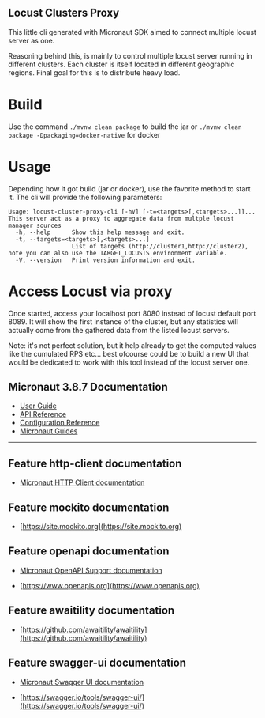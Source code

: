 ## Locust Clusters Proxy

This little cli generated with Micronaut SDK aimed to connect multiple locust server as one.

Reasoning behind this, is mainly to control multiple locust server running in different clusters.
Each cluster is itself located in different geographic regions. Final goal for this is to distribute heavy load.

# Build

Use the command ```./mvnw clean package``` to build the jar or ```./mvnw clean package -Dpackaging=docker-native``` for docker

# Usage

Depending how it got build (jar or docker), use the favorite method to start it. The cli will provide the following parameters:

```
Usage: locust-cluster-proxy-cli [-hV] [-t=<targets>[,<targets>...]]...
This server act as a proxy to aggregate data from multple locust manager sources
  -h, --help      Show this help message and exit.
  -t, --targets=<targets>[,<targets>...]
                  List of targets (http://cluster1,http://cluster2), note you can also use the TARGET_LOCUSTS environment variable.
  -V, --version   Print version information and exit.
```

# Access Locust via proxy

Once started, access your localhost port 8080 instead of locust default port 8089. It will show the first instance of the cluster, but any statistics will actually come from the gathered data from the listed locust servers.

Note: it's not perfect solution, but it help already to get the computed values like the cumulated RPS etc... best ofcourse could be to build a new UI that would be dedicated to work with this tool instead of the locust server one.

## Micronaut 3.8.7 Documentation

- [User Guide](https://docs.micronaut.io/3.8.7/guide/index.html)
- [API Reference](https://docs.micronaut.io/3.8.7/api/index.html)
- [Configuration Reference](https://docs.micronaut.io/3.8.7/guide/configurationreference.html)
- [Micronaut Guides](https://guides.micronaut.io/index.html)
---

## Feature http-client documentation

- [Micronaut HTTP Client documentation](https://docs.micronaut.io/latest/guide/index.html#httpClient)


## Feature mockito documentation

- [https://site.mockito.org](https://site.mockito.org)


## Feature openapi documentation

- [Micronaut OpenAPI Support documentation](https://micronaut-projects.github.io/micronaut-openapi/latest/guide/index.html)

- [https://www.openapis.org](https://www.openapis.org)


## Feature awaitility documentation

- [https://github.com/awaitility/awaitility](https://github.com/awaitility/awaitility)


## Feature swagger-ui documentation

- [Micronaut Swagger UI documentation](https://micronaut-projects.github.io/micronaut-openapi/latest/guide/index.html)

- [https://swagger.io/tools/swagger-ui/](https://swagger.io/tools/swagger-ui/)


